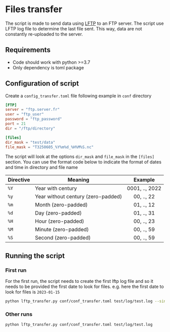 # Files transfer

The script is made to send data using [LFTP](https://linux.die.net/man/1/lftp) to an FTP server. The script use LFTP log file to determine the last file sent. This way, data are not constantly re-uploaded to the server. 

## Requirements

- Code should work with python >=3.7
- Only dependency is toml package

## Configuration of script

Create a `config_transfer.toml` file following example in `conf` directory

```toml
[FTP]
server = "ftp.server.fr"
user = "ftp_user"
password = "ftp_password"
port = 21
dir = "/ftp/directory"

[files]
dir_mask = "test/data"
file_mask = "T3250605_%Y%m%d_%H%M%S.nc"
```

The script will look at the options `dir_mask` and `file_mask` in the `[files]` section. You can use the format code below to indicate the format of dates and time in directory and file name

| Directive | Meaning                            |    Example     |
| --------- | ---------------------------------- | :------------: |
| `%Y`      | Year with century                  | 0001, .., 2022 |
| `%y`      | Year without century (zero-padded) |   00, .., 22   |
| `%m`      | Month (zero-padded)                |   01, .., 12   |
| `%d`      | Day (zero-padded)                  |   01, .., 31   |
| `%H`      | Hour (zero-padded)                 |   00, .., 23   |
| `%M`      | Minute (zero-padded)               |   00, .., 59   |
| `%S`      | Second (zero-padded)               |   00, .., 59   |


## Running the script

### First run

For the first run, the script needs to create the first  lftp log file and so it needs to be provided the first date to look for files. e.g. here the first date to look for files is `2023-01-15`

```bash
python lftp_transfer.py conf/conf_transfer.toml test/log/test.log --since '2023-01-15'
```

### Other runs

```bash
python lftp_transfer.py conf/conf_transfer.toml test/log/test.log
```




